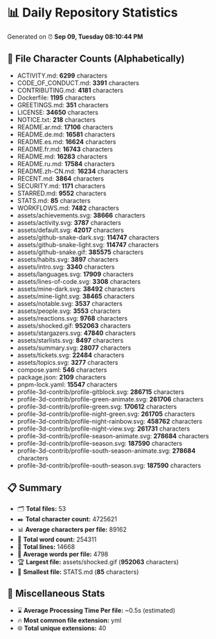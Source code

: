 # 📊 Daily Repository Statistics
Generated on ⏰ **Sep 09, Tuesday 08:10:44 PM**

## 📂 File Character Counts (Alphabetically)
- ACTIVITY.md: **6299** characters
- CODE_OF_CONDUCT.md: **3391** characters
- CONTRIBUTING.md: **4181** characters
- Dockerfile: **1195** characters
- GREETINGS.md: **351** characters
- LICENSE: **34650** characters
- NOTICE.txt: **218** characters
- README.ar.md: **17106** characters
- README.de.md: **16581** characters
- README.es.md: **16624** characters
- README.fr.md: **16743** characters
- README.md: **16283** characters
- README.ru.md: **17584** characters
- README.zh-CN.md: **16234** characters
- RECENT.md: **3864** characters
- SECURITY.md: **1171** characters
- STARRED.md: **9552** characters
- STATS.md: **85** characters
- WORKFLOWS.md: **7482** characters
- assets/achievements.svg: **38666** characters
- assets/activity.svg: **3787** characters
- assets/default.svg: **42017** characters
- assets/github-snake-dark.svg: **114747** characters
- assets/github-snake-light.svg: **114747** characters
- assets/github-snake.gif: **385575** characters
- assets/habits.svg: **3897** characters
- assets/intro.svg: **3340** characters
- assets/languages.svg: **17909** characters
- assets/lines-of-code.svg: **3308** characters
- assets/mine-dark.svg: **38492** characters
- assets/mine-light.svg: **38465** characters
- assets/notable.svg: **3537** characters
- assets/people.svg: **3553** characters
- assets/reactions.svg: **9768** characters
- assets/shocked.gif: **952063** characters
- assets/stargazers.svg: **47840** characters
- assets/starlists.svg: **8497** characters
- assets/summary.svg: **28077** characters
- assets/tickets.svg: **22484** characters
- assets/topics.svg: **3277** characters
- compose.yaml: **546** characters
- package.json: **2109** characters
- pnpm-lock.yaml: **15547** characters
- profile-3d-contrib/profile-gitblock.svg: **286715** characters
- profile-3d-contrib/profile-green-animate.svg: **261706** characters
- profile-3d-contrib/profile-green.svg: **170612** characters
- profile-3d-contrib/profile-night-green.svg: **261705** characters
- profile-3d-contrib/profile-night-rainbow.svg: **458762** characters
- profile-3d-contrib/profile-night-view.svg: **261731** characters
- profile-3d-contrib/profile-season-animate.svg: **278684** characters
- profile-3d-contrib/profile-season.svg: **187590** characters
- profile-3d-contrib/profile-south-season-animate.svg: **278684** characters
- profile-3d-contrib/profile-south-season.svg: **187590** characters

## 📋 Summary
- 🗂️ **Total files:** 53
- ✒️ **Total character count:** 4725621
- 📊 **Average characters per file:** 89162
- 📝 **Total word count:** 254311
- 🧾 **Total lines:** 14668
- 📐 **Average words per file:** 4798
- 🏆 **Largest file:** assets/shocked.gif (**952063** characters)
- 🥉 **Smallest file:** STATS.md (**85** characters)

## 🌟 Miscellaneous Stats
- ⌛ **Average Processing Time Per file:** ~0.5s (estimated)
- 🔥 **Most common file extension:** yml
- 🌐 **Total unique extensions:** 40
